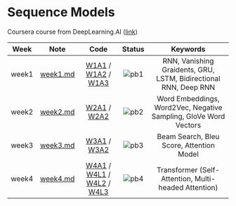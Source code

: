 # Sequence Models
Coursera course from DeepLearning.AI ([link](https://www.coursera.org/learn/nlp-sequence-models))

<div align="center">

| **Week** |                                              **Note**                                             |                                                 **Code**                                                |              **Status**              |                    **Keywords**                     |
|:--------:|:-------------------------------------------------------------------------------------------------:|:-------------------------------------------------------------------------------------------------------:|:------------------------------------:|:-------------------------------------------------------------------------------------------------------:|
|  week1  | [week1.md](https://github.com/yixiaowang2001/Deep-Learning_Notes/blob/main/Course5/note/week1.md) | [W1A1](https://github.com/yixiaowang2001/Deep-Learning_Notes/blob/main/Course5/code/W1A1/Building_a_Recurrent_Neural_Network_Step_by_Step.ipynb) / [W1A2](https://github.com/yixiaowang2001/Deep-Learning_Notes/blob/main/Course5/code/W1A2/Dinosaurus_Island_Character_level_language_model.ipynb) / [W1A3](https://github.com/yixiaowang2001/Deep-Learning_Notes/blob/main/Course5/code/W1A3/Improvise_a_Jazz_Solo_with_an_LSTM_Network_v4.ipynb) | ![pb1](https://progress-bar.dev/100) | RNN, Vanishing Graidents, GRU, LSTM, Bidirectional RNN, Deep RNN |
|  week2  | [week2.md](https://github.com/yixiaowang2001/Deep-Learning_Notes/blob/main/Course5/note/week2.md) | [W2A1](https://github.com/yixiaowang2001/Deep-Learning_Notes/blob/main/Course5/code/W2A1/Building_a_Recurrent_Neural_Network_Step_by_Step.ipynb) / [W2A2](https://github.com/yixiaowang2001/Deep-Learning_Notes/blob/main/Course5/code/W2A2/Operations_on_word_vectors_v2a.ipynb) | ![pb2](https://progress-bar.dev/100) | Word Embeddings, Word2Vec, Negative Sampling, GloVe Word Vectors |
|  week3  | [week3.md](https://github.com/yixiaowang2001/Deep-Learning_Notes/blob/main/Course5/note/week3.md) | [W3A1](https://github.com/yixiaowang2001/Deep-Learning_Notes/blob/main/Course5/code/W3A1/Neural_machine_translation_with_attention_v4a.ipynb) / [W3A2](https://github.com/yixiaowang2001/Deep-Learning_Notes/blob/main/Course5/code/W3A2/Trigger_word_detection_v2a.ipynb) | ![pb3](https://progress-bar.dev/90) | Beam Search, Bleu Score, Attention Model |
|  week4  | [week4.md](https://github.com/yixiaowang2001/Deep-Learning_Notes/blob/main/Course5/note/week4.md) | [W4A1](https://github.com/yixiaowang2001/Deep-Learning_Notes/blob/main/Course5/code/W4A1/C5_W4_A1_Transformer_Subclass_v1.ipynb) / [W4L1](https://github.com/yixiaowang2001/Deep-Learning_Notes/blob/main/Course5/code/W4L1/Embedding_plus_Positional_encoding.ipynb) / [W4L2](https://github.com/yixiaowang2001/Deep-Learning_Notes/blob/main/Course5/code/W4L2/Transformer_application_Named_Entity_Recognition.ipynb) / [W4L3](https://github.com/yixiaowang2001/Deep-Learning_Notes/blob/main/Course5/code/W4L3/QA_dataset.ipynb) | ![pb4](https://progress-bar.dev/100) | Transformer (Self-Attention, Multi-headed Attention) |

</div>